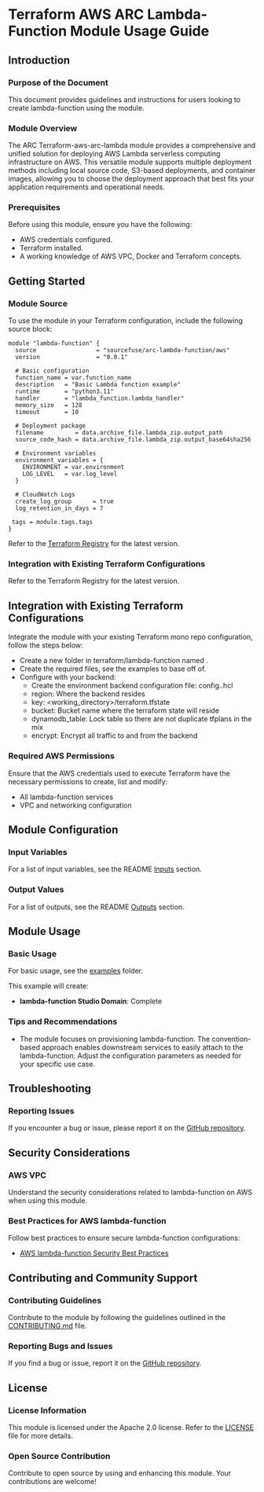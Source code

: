 # Terraform AWS ARC Lambda-Function Module Usage Guide

## Introduction

### Purpose of the Document

This document provides guidelines and instructions for users looking to create lambda-function using the module.

### Module Overview

The ARC Terraform-aws-arc-lambda module provides a comprehensive and unified solution for deploying AWS Lambda serverless computing infrastructure on AWS. This versatile module supports multiple deployment methods including local source code, S3-based deployments, and container images, allowing you to choose the deployment approach that best fits your application requirements and operational needs.

### Prerequisites

Before using this module, ensure you have the following:

- AWS credentials configured.
- Terraform installed.
- A working knowledge of AWS VPC, Docker and Terraform concepts.

## Getting Started

### Module Source

To use the module in your Terraform configuration, include the following source block:


```hcl
module "lambda-function" {
  source                 = "sourcefuse/arc-lambda-function/aws"
  version                = "0.0.1"

  # Basic configuration
  function_name = var.function_name
  description   = "Basic Lambda function example"
  runtime       = "python3.11"
  handler       = "lambda_function.lambda_handler"
  memory_size   = 128
  timeout       = 10

  # Deployment package
  filename         = data.archive_file.lambda_zip.output_path
  source_code_hash = data.archive_file.lambda_zip.output_base64sha256

  # Environment variables
  environment_variables = {
    ENVIRONMENT = var.environment
    LOG_LEVEL   = var.log_level
  }

  # CloudWatch Logs
  create_log_group      = true
  log_retention_in_days = 7

 tags = module.tags.tags
}
```

Refer to the [Terraform Registry](https://registry.terraform.io/modules/sourcefuse/arc-lambda-function/aws/latest) for the latest version.

### Integration with Existing Terraform Configurations

Refer to the Terraform Registry for the latest version.

## Integration with Existing Terraform Configurations
Integrate the module with your existing Terraform mono repo configuration, follow the steps below:

- Create a new folder in terraform/lambda-function named .
- Create the required files, see the examples to base off of.
- Configure with your backend:
   - Create the environment backend configuration file: config.<environment>.hcl
   - region: Where the backend resides
   - key: <working_directory>/terraform.tfstate
   - bucket: Bucket name where the terraform state will reside
   - dynamodb_table: Lock table so there are not duplicate tfplans in the mix
   - encrypt: Encrypt all traffic to and from the backend

### Required AWS Permissions

Ensure that the AWS credentials used to execute Terraform have the necessary permissions to create, list and modify:

- All lambda-function services
- VPC and networking configuration

## Module Configuration

### Input Variables

For a list of input variables, see the README [Inputs](https://github.com/sourcefuse/terraform-aws-arc-lambda-function#inputs) section.

### Output Values

For a list of outputs, see the README [Outputs](https://github.com/sourcefuse/terraform-aws-arc-lambda-function?tab=readme-ov-file#outputs) section.

## Module Usage

### Basic Usage

For basic usage, see the [examples](https://github.com/sourcefuse/terraform-aws-arc-lambda-function/tree/main/examples) folder.

This example will create:

- **lambda-function Studio Domain**: Complete

### Tips and Recommendations

- The module focuses on provisioning lambda-function. The convention-based approach enables downstream services to easily attach to the lambda-function. Adjust the configuration parameters as needed for your specific use case.

## Troubleshooting

### Reporting Issues

If you encounter a bug or issue, please report it on the [GitHub repository](https://github.com/sourcefuse/terraform-aws-arc-lambda-function/issues).

## Security Considerations

### AWS VPC

Understand the security considerations related to lambda-function on AWS when using this module.

### Best Practices for AWS lambda-function

Follow best practices to ensure secure lambda-function configurations:

- [AWS lambda-function Security Best Practices](https://docs.aws.amazon.com/lambda/latest/dg/best-practices.html)

## Contributing and Community Support

### Contributing Guidelines

Contribute to the module by following the guidelines outlined in the [CONTRIBUTING.md](https://github.com/sourcefuse/terraform-aws-arc-lambda-function/blob/main/CONTRIBUTING.md) file.

### Reporting Bugs and Issues

If you find a bug or issue, report it on the [GitHub repository](https://github.com/sourcefuse/terraform-aws-arc-lambda-function/issues).

## License

### License Information

This module is licensed under the Apache 2.0 license. Refer to the [LICENSE](https://github.com/sourcefuse/terraform-aws-arc-lambda-function/blob/main/LICENSE) file for more details.

### Open Source Contribution

Contribute to open source by using and enhancing this module. Your contributions are welcome!
